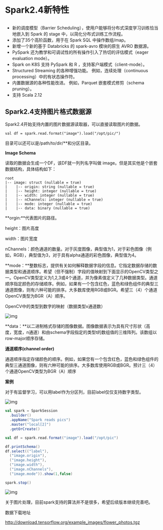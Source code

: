 # Spark2.4新特性

## 

* 新的调度模型（Barrier Scheduling），使用户能够将分布式深度学习训练恰当地嵌入到 Spark 的 stage 中，以简化分布式训练工作流程。
* 添加了35个高阶函数，用于在 Spark SQL 中操作数组/map。
* 新增一个新的基于 Databricks 的 spark-avro 模块的原生 AVRO 数据源。
* PySpark 还为教学和可调试性的所有操作引入了热切的评估模式（eager evaluation mode）。
* Spark on K8S 支持 PySpark 和 R ，支持客户端模式（client-mode）。
* Structured Streaming 的各种增强功能。 例如，连续处理（continuous processing）中的有状态操作符。
* 内置数据源的各种性能改进。 例如，Parquet 嵌套模式修剪（schema pruning）。
* 支持 Scala 2.12

## Spark2.4支持图片格式数据源

Spark2.4开始支持内置的图片数据源读取器，可以直接读取图片的数据。



```
val df = spark.read.format("image").load("/opt/pic/")
```

目录可以还可以是/path/to/dir/**和分区目录。

**Image Schema**

读取的数据会生成一个DF，该DF就一列列名字叫做 image。但是其实他是个嵌套数据结构，具体结构如下：



```
root
|-- image: struct (nullable = true)
|    |-- origin: string (nullable = true)
|    |-- height: integer (nullable = true)
|    |-- width: integer (nullable = true)
|    |-- nChannels: integer (nullable = true)
|    |-- mode: integer (nullable = true)
|    |-- data: binary (nullable = true)
```

**orgin:**代表图片的路径。

height：图片高度

width：图片宽度

nChannels：颜色通道的数量。对于灰度图像，典型值为1，对于彩色图像（例如，RGB），典型值为3，对于具有alpha通道的彩色图像，典型值为4。

**mode：**整数标志，提供有关如何解释数据字段的信息。它指定数据存储的数据类型和通道顺序。希望（但不强制）字段的值映射到下面显示的OpenCV类型之一。OpenCV类型定义为1,2,3或4个通道，并为像素值定义了几种数据类型。通道顺序指定颜色的存储顺序。例如，如果有一个包含红色，蓝色和绿色组件的典型三通道图像，则有六种可能的排序。大多数库使用RGB或BGR。希望三（4）个通道OpenCV类型为BGR（A）顺序。

OpenCV中的类型到数字的映射（数据类型x通道数）

![img](https://mmbiz.qpic.cn/mmbiz_png/b96CibCt70iabianIHic1hBAAp84hpMCdz5V9r0OoulRAaldsc1dfbAibxicTjU31tQURgLY9WpqT10Z0jKcwAtpwYnA/640?tp=webp&wxfrom=5&wx_lazy=1&wx_co=1)

**data：**以二进制格式存储的图像数据。图像数据表示为具有尺寸形状（高度，宽度，n通道）和由schema字段指定的类型t的数组值的三维阵列。该数组以row-major顺序存储。

**通道顺序(channel order)**

通道顺序指定存储颜色的顺序。例如，如果您有一个包含红色，蓝色和绿色组件的典型三通道图像，则有六种可能的排序。大多数库使用RGB或BGR。预计三（4）个通道OpenCV类型为BGR（A）顺序

**案例**

对于有监督学习，可以用label作为分区列，目前label仅仅支持数字类型。

![img](https://mmbiz.qpic.cn/mmbiz_png/b96CibCt70iabianIHic1hBAAp84hpMCdz5VpIeXBlZWIZspJCpibGKphEvsWGYh49ELNjIVujFDibDP5SmiboSF7gKvQ/640?tp=webp&wxfrom=5&wx_lazy=1&wx_co=1)

```scala
val spark = SparkSession
  .builder()
  .appName("Spark reads pics")
  .master("local[2]")
  .getOrCreate()

val df = spark.read.format("image").load("/opt/pic")

df.printSchema()
df.select(("label"),
  ("image.origin"),
  ("image.height"),
  ("image.width"),
  ("image.nChannels"),
  ("image.mode")).show(1,false)

spark.stop()
```

![img](https://mmbiz.qpic.cn/mmbiz_png/b96CibCt70iabianIHic1hBAAp84hpMCdz5VoX8oyHTFmGr0TQiccltiaaYOR7JHhIJl7eHUWAKtqxAr22YpyMqCUo3g/640?tp=webp&wxfrom=5&wx_lazy=1&wx_co=1)

关于图片处理，目前spark支持的算法并不是很多，希望后续版本继续完善吧。



数据下载地址

http://download.tensorflow.org/example_images/flower_photos.tgz